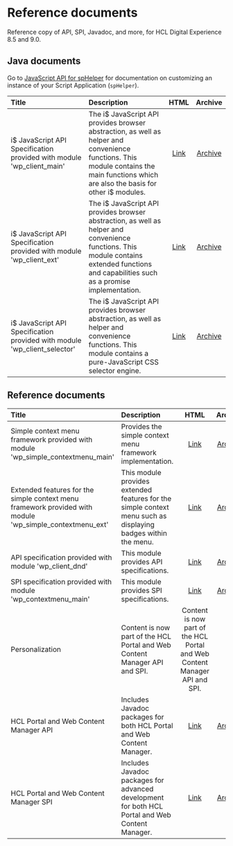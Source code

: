 # Reference documents

Reference copy of API, SPI, Javadoc, and more, for HCL Digital Experience 8.5 and 9.0.

## Java documents

Go to [JavaScript API for spHelper](../../script_application/build_app_with_script_application/cmd_line_api.md) for documentation on customizing an instance of your Script Application (`spHelper`).

|Title|Description|HTML|Archive|
|:----|:----------|:--:|:-----:|
|i$ JavaScript API Specification provided with module 'wp_client_main'|The i$ JavaScript API provides browser abstraction, as well as helper and convenience functions. This module contains the main functions which are also the basis for other i$ modules.|[Link](https://help.hcltechsw.com/digital-experience/9.5/dev/javadoc/vrm/850/js_docs/wp_client_main/index.html)|[Archive](https://help.hcltechsw.com/digital-experience/9.5/dev/javadoc/vrm/850/js_docs/wp_client_main.zip)|
|i$ JavaScript API Specification provided with module 'wp_client_ext'|The i$ JavaScript API provides browser abstraction, as well as helper and convenience functions. This module contains extended functions and capabilities such as a promise implementation.|[Link](https://help.hcltechsw.com/digital-experience/9.5/dev/javadoc/vrm/850/js_docs/wp_client_ext/index.html)|[Archive](https://help.hcltechsw.com/digital-experience/9.5/dev/javadoc/vrm/850/js_docs/wp_client_ext.zip)|
|i$ JavaScript API Specification provided with module 'wp_client_selector'|The i$ JavaScript API provides browser abstraction, as well as helper and convenience functions. This module contains a pure-JavaScript CSS selector engine.|[Link](https://help.hcltechsw.com/digital-experience/9.5/dev/javadoc/vrm/850/js_docs/wp_client_selector/index.html)|[Archive](https://help.hcltechsw.com/digital-experience/9.5/dev/javadoc/vrm/850/js_docs/wp_client_selector.zip)|


## Reference documents

|Title|Description|HTML|Archive|
|:----|:----------|:--:|:-----:|
|Simple context menu framework provided with module 'wp_simple_contextmenu_main'|Provides the simple context menu framework implementation.|[Link](https://help.hcltechsw.com/digital-experience/9.5/dev/javadoc/vrm/850/js_docs/wp_simple_contextmenu_main/index.html)|[Archive](https://help.hcltechsw.com/digital-experience/9.5/dev/javadoc/vrm/850/js_docs/wp_simple_contextmenu_main.zip)|
|Extended features for the simple context menu framework provided with module 'wp_simple_contextmenu_ext'|This module provides extended features for the simple context menu such as displaying badges within the menu.|[Link](https://help.hcltechsw.com/digital-experience/9.5/dev/javadoc/vrm/850/js_docs/wp_simple_contextmenu_ext/index.html)|[Archive](https://help.hcltechsw.com/digital-experience/9.5/dev/javadoc/vrm/850/js_docs/wp_simple_contextmenu_ext.zip)|
|API specification provided with module 'wp_client_dnd'|This module provides API specifications.|[Link](https://help.hcltechsw.com/digital-experience/9.5/dev/javadoc/vrm/850/js_docs/wp_client_dnd/index.html)|[Archive](https://help.hcltechsw.com/digital-experience/9.5/dev/javadoc/vrm/850/js_docs/wp_client_dnd.zip)|
|SPI specification provided with module 'wp_contextmenu_main'|This module provides SPI specifications.|[Link](https://help.hcltechsw.com/digital-experience/9.5/dev/javadoc/vrm/850/js_docs/wp_contextmenu_main/index.html)|[Archive](https://help.hcltechsw.com/digital-experience/9.5/dev/javadoc/vrm/850/js_docs/wp_contextmenu_main.zip)|
|Personalization|Content is now part of the HCL Portal and Web Content Manager API and SPI.|Content is now part of the HCL Portal and Web Content Manager API and SPI.| |
|HCL Portal and Web Content Manager API|Includes Javadoc packages for both HCL Portal and Web Content Manager.|[Link](https://help.hcltechsw.com/digital-experience/9.5/dev/javadoc/vrm/850/api_docs/overview-summary.html)|[Archive](https://help.hcltechsw.com/digital-experience/9.5/dev/javadoc/vrm/850/api_docs.zip)|
|HCL Portal and Web Content Manager SPI|Includes Javadoc packages for advanced development for both HCL Portal and Web Content Manager.|[Link](https://help.hcltechsw.com/digital-experience/9.5/dev/javadoc/vrm/850/spi_docs/overview-summary.html)|[Archive](https://help.hcltechsw.com/digital-experience/9.5/dev/javadoc/vrm/850/spi_docs.zip)|

